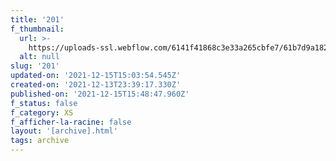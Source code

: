 ```yaml
---
title: '201'
f_thumbnail:
  url: >-
    https://uploads-ssl.webflow.com/6141f41868c3e33a265cbfe7/61b7d9a18278a6abf874800f_201.jpg
  alt: null
slug: '201'
updated-on: '2021-12-15T15:03:54.545Z'
created-on: '2021-12-13T23:39:17.330Z'
published-on: '2021-12-15T15:48:47.960Z'
f_status: false
f_category: XS
f_afficher-la-racine: false
layout: '[archive].html'
tags: archive
---
```



